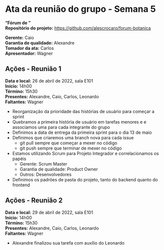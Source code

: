 # Ata da reunião do grupo - Semana 5
**“Fórum de ”**\
**Repositório do projeto:** https://github.com/alescrocaro/forum-botanica

**Gerente:** Caio \
**Garantia de qualidade:** Alexandre \
**Tomador da ata:** Carlos \
**Apresentador:** Wagner

## Ações - Reunião 1
**Data e local:** 26 de abril de 2022, sala E101\
**Início:** 14h00 \
**Término:** 15h30 \
**Presentes:** Alexandre, Caio, Carlos, Leonardo\
**Faltantes:** Wagner

- Reorganização da prioridade das histórias de usuário para começar a sprint
- Quebramos a primeira história de usuário em tarefas menores e e associamos uma para cada integrante do grupo
- Definimos a data de entrega da primeira sprint para o dia 13 de maio
- Definimos que criaremos uma branch nova para cada issue
  - git pull sempre que começar a mexer no código
  - git push sempre que terminar de mexer no código
- Estamos utilizando Scrum para Projeto Integrador e correlacionamos os papéis
  - Gerente: Scrum Master
  - Garantia de qualidade: Product Owner
  - Outros: Desenvolvedores
- Definimos os padrões de pasta do projeto, tanto do backend quanto do frontend


## Ações - Reunião 2
**Data e local:** 29 de abril de 2022, sala E101\
**Início:** 14h00 \
**Término:** 15h30 \
**Presentes:** Alexandre, Caio, Carlos, Leonardo\
**Faltantes:** Wagner

- Alexandre finalizou sua tarefa com auxílio do Leonardo
